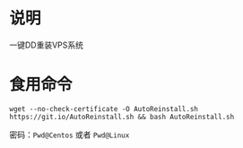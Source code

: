 # 说明

一键DD重装VPS系统

# 食用命令

```
wget --no-check-certificate -O AutoReinstall.sh https://git.io/AutoReinstall.sh && bash AutoReinstall.sh
```

密码：``Pwd@Centos``
或者
``Pwd@Linux``

